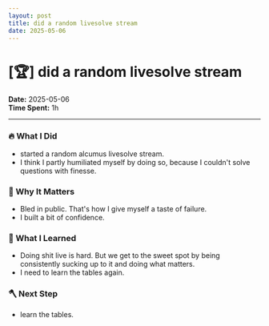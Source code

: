 ```yaml
---
layout: post
title: did a random livesolve stream
date: 2025-05-06
---
```

# [🏆] did a random livesolve stream

**Date:** 2025-05-06  
**Time Spent:** 1h 

---

### 🔥 What I Did
- started a random alcumus livesolve stream.
- I think I partly humiliated myself by doing so, because I couldn't solve questions with finesse.

### 🎯 Why It Matters
- Bled in public. That's how I give myself a taste of failure.
- I built a bit of confidence. 

### 🧠 What I Learned
- Doing shit live is hard. But we get to the sweet spot by being consistently sucking up to it and doing what matters.
- I need to learn the tables again.

### 🪓 Next Step
- learn the tables.
